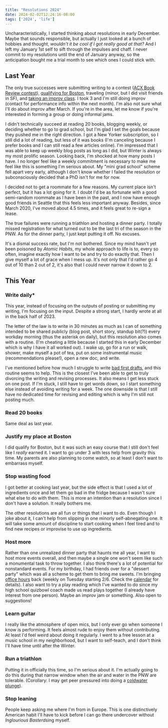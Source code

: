 ```yaml
---
title: "Resolutions 2024"
date: 2024-02-02T12:24:16-08:00
tags: ['2024', 'life']
---
```


Uncharacteristically, I started thinking about resolutions in early December. Maybe that sounds responsible, but actually I just looked at a bunch of hobbies and thought, *wouldn't it be cool if I got really good at that?* And I left my January 1st self to sift through the impulses and chaff. I never commit to my resolutions until the end of January anyway, so the anticipation bought me a trial month to see which ones I could stick with.

## Last Year

The only true successes were submitting writing to a contest ([ACX Book Review contest](../an-actor-prepares)), [qualifying for Boston](../marathon-3), traveling (minor, but I did visit friends in SF), and [taking an improv class](../improv-101). I took 3 and I'm still doing improv (contact for performance info within the next month). I'm also not sure what I'll do about improv after March. If you're in the area, let me know if you're interested in forming a group or doing informal jams.

I didn't technically succeed at reading 20 books, blogging weekly, or deciding whether to go to grad school, but I'm glad I set the goals because they pushed me in the right direction. I got a New Yorker subscription, so I still did a lot of reading, but less of it was books (I'm canceling because I prefer books and I can still read a few articles online). I'm impressed that I was able to keep up weekly blog posts as long as I did, but Winter is always my most prolific season. Looking back, I'm shocked at how many posts I have. I no longer feel like a weekly commitment is necessary to make me feel like this is something I'm serious about. My "mini grad school" scheme fell apart very early, although I don't know whether I failed the resolution or subconsciously decided that a PhD isn't for me for now.

I decided not to get a roommate for a few reasons. My current place isn't perfect, but it has a lot going for it. I doubt I'd be as fortunate with a good semi-random roommate as I have been in the past, and I now have enough good friends in Seattle that this feels less important anyway. Besides, since March 2020, I've moved about 4.5 times, and it feels great to re-sign a lease.

The true failures were running a triathlon and hosting a dinner party. I totally missed registration for what turned out to be the last tri of the season in the PNW. As for the dinner party, I just kept putting it off. No excuses.

It's a dismal success rate, but I'm not bothered. Since my mind hasn't yet been poisoned by *Atomic Habits*, my whole approach to life is to, every so often, imagine exactly how I want to be and try to do exactly that. Then I give myself a lot of grace when I mess up. It's not only that I'd rather go 4 out of 10 than 2 out of 2, it's also that I could never narrow it down to 2.

## This Year

### Write daily\*

This year, instead of focusing on the outputs of posting or submitting my writing, I'm focusing on the input. Despite a strong start, I hardly wrote at all in the back half of 2023. 

The letter of the law is to write in 30 minutes as much as I can of something intended to be shared publicly (blog post, short story, standup bit(?)) every workday morning (thus the asterisk on daily), but this resolution also comes with a routine. (I'm cheating a little because I started this in early December which is why I have it all worked out). I wake up, go for a run or walk, shower, make myself a pot of tea, put on some instrumental music (recommendations please!), open a new doc, and write.

I've mentioned before how much I struggle to write [bad first drafts](../writing-badly), and this routine seems to help. This is the closest I've been able to get to truly divorcing the writing and revising processes. It also means I get less stuck on one post. If I'm stuck, I still have to get words down, so I start something else instead of avoiding writing for a week. The one downside is that I still have no dedicated time for revising and editing which is why I'm still not posting much.

### Read 20 books

Same deal as last year.

### Justify my place at Boston

I did qualify for Boston, but it was such an easy course that I still don't feel like I *really* earned it. I want to go under 3 with less help from gravity this time. My parents are also planning to come watch, so at least I don't want to embarrass myself.

### Stop wasting food

I got better at cooking last year, but the side effect is that I used a lot of ingredients once and let them go bad in the fridge because I wasn't sure what else to do with them. This is more an intention than a resolution since I don't have a solution. It really bothers me.

The other resolutions are all fun or things that I want to do. Even though I joke about it, I can't help from slipping in one minorly self-abnegating one. It will take some amount of discipline to start cooking when I feel tired and to find new recipes or improvise to use up ingredients.

### Host more

Rather than one unrealized dinner party that haunts me all year, I want to host more events overall, and then maybe a single one won't seem like such a monumental task to throw together. I also think there's a lot of potential for nonstandard events. For my birthday, I had friends over for a "dessert party" which was all a scheme to get them to bring me sweets. I'm bringing [office hours](../office-hours) back (weekly on Tuesday starting 2/6. Check the [calendar](https://calendar.google.com/calendar/u/0?cid=MWFmZDZhZmUwNmZmNjhjMTFjOGYzMjVmNjMyMTNjNjM5ZTRlYTlkZjNlMDQ4NDJhYzkwNWU5YzUzMTE4YTIzMUBncm91cC5jYWxlbmRhci5nb29nbGUuY29t) for details). I also want to try a play reading which I've wanted to do since my high school quizbowl coach made us read plays together (I already have interest from one person). Maybe an improv jam or something. Also open to suggestions!

### Learn guitar

I really like the atmosphere of open mics, but I only ever go when someone I know is performing. It feels almost rude to enjoy them without contributing. At least I'd feel weird about doing it regularly. I went to a free lesson at a music school in my neighborhood, but I want to self-teach, and I don't think I'll have time until after the Winter.

### Run a triathlon

Putting it in officially this time, so I'm serious about it. I'm actually going to do this during that narrow window when the air and water in the PNW are tolerable. (Corollary: I may get peer pressured into doing a [coldwater plunge](https://www.coldwatercollective.net)).

### Stop leaning

People keep asking me where I'm from in Europe. This is one distinctively American habit I'll have to kick before I can go there undercover without *Inglourious Basterds*ing myself.

